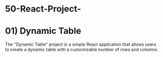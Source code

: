 # 50-React-Project-

# 01) Dynamic Table 
The "Dynamic Table" project is a simple React application that allows users to create a dynamic table with a customizable number of rows and columns.
